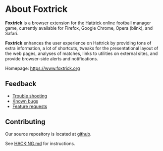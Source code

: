 # About Foxtrick

**Foxtrick** is a browser extension for the [Hattrick](https://www.hatrick.org) online football manager game, currently available for Firefox, Google Chrome, Opera (blink), and Safari.

**Foxtrick** enhances the user experience on Hattrick by providing tons of extra information, a lot of shortcuts, tweaks for the presentational layout of the web pages, analyses of matches, links to utilities on external sites, and provide browser-side alerts and notifications.

Homepage: https://www.foxtrick.org

## Feedback
* [Trouble shooting](https://www.foxtrick.org/trouble-shooting)
* [Known bugs](https://github.com/minj/foxtrick/issues?q=is%3Aissue+is%3Aopen+label%3Abug")
* [Feature requests](https://github.com/minj/foxtrick/issues?q=is%3Aissue+is%3Aopen+label%3Afeature)

## Contributing
Our source repository is located at [github](https://github.com/minj/foxtrick/).

See [HACKING.md](HACKING.md) for instructions.
